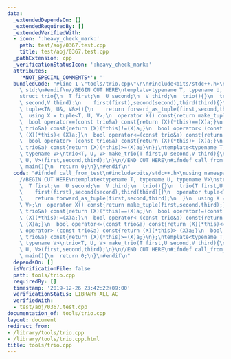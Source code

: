```yaml
---
data:
  _extendedDependsOn: []
  _extendedRequiredBy: []
  _extendedVerifiedWith:
  - icon: ':heavy_check_mark:'
    path: test/aoj/0367.test.cpp
    title: test/aoj/0367.test.cpp
  _pathExtension: cpp
  _verificationStatusIcon: ':heavy_check_mark:'
  attributes:
    '*NOT_SPECIAL_COMMENTS*': ''
  bundledCode: "#line 1 \"tools/trio.cpp\"\n\n#include<bits/stdc++.h>\nusing namespace\
    \ std;\n#endif\n//BEGIN CUT HERE\ntemplate<typename T, typename U, typename V>\n\
    struct trio{\n  T first;\n  U second;\n  V third;\n  trio(){}\n  trio(T first,U\
    \ second,V third):\n    first(first),second(second),third(third){}\n  operator\
    \ tuple<T&, U&, V&>(){\n    return forward_as_tuple(first,second,third);\n  }\n\
    \  using X = tuple<T, U, V>;\n  operator X() const{return make_tuple(first,second,third);}\n\
    \  bool operator==(const trio&a) const{return (X)(*this)==(X)a;}\n  bool operator!=(const\
    \ trio&a) const{return (X)(*this)!=(X)a;}\n  bool operator< (const trio&a) const{return\
    \ (X)(*this)< (X)a;}\n  bool operator<=(const trio&a) const{return (X)(*this)<=(X)a;}\n\
    \  bool operator> (const trio&a) const{return (X)(*this)> (X)a;}\n  bool operator>=(const\
    \ trio&a) const{return (X)(*this)>=(X)a;}\n};\ntemplate<typename T, typename U,\
    \ typename V>\ntrio<T, U, V> make_trio(T first,U second,V third){\n  return trio<T,\
    \ U, V>(first,second,third);\n}\n//END CUT HERE\n#ifndef call_from_test\nsigned\
    \ main(){\n  return 0;\n}\n#endif\n"
  code: "#ifndef call_from_test\n#include<bits/stdc++.h>\nusing namespace std;\n#endif\n\
    //BEGIN CUT HERE\ntemplate<typename T, typename U, typename V>\nstruct trio{\n\
    \  T first;\n  U second;\n  V third;\n  trio(){}\n  trio(T first,U second,V third):\n\
    \    first(first),second(second),third(third){}\n  operator tuple<T&, U&, V&>(){\n\
    \    return forward_as_tuple(first,second,third);\n  }\n  using X = tuple<T, U,\
    \ V>;\n  operator X() const{return make_tuple(first,second,third);}\n  bool operator==(const\
    \ trio&a) const{return (X)(*this)==(X)a;}\n  bool operator!=(const trio&a) const{return\
    \ (X)(*this)!=(X)a;}\n  bool operator< (const trio&a) const{return (X)(*this)<\
    \ (X)a;}\n  bool operator<=(const trio&a) const{return (X)(*this)<=(X)a;}\n  bool\
    \ operator> (const trio&a) const{return (X)(*this)> (X)a;}\n  bool operator>=(const\
    \ trio&a) const{return (X)(*this)>=(X)a;}\n};\ntemplate<typename T, typename U,\
    \ typename V>\ntrio<T, U, V> make_trio(T first,U second,V third){\n  return trio<T,\
    \ U, V>(first,second,third);\n}\n//END CUT HERE\n#ifndef call_from_test\nsigned\
    \ main(){\n  return 0;\n}\n#endif\n"
  dependsOn: []
  isVerificationFile: false
  path: tools/trio.cpp
  requiredBy: []
  timestamp: '2019-12-26 23:42:22+09:00'
  verificationStatus: LIBRARY_ALL_AC
  verifiedWith:
  - test/aoj/0367.test.cpp
documentation_of: tools/trio.cpp
layout: document
redirect_from:
- /library/tools/trio.cpp
- /library/tools/trio.cpp.html
title: tools/trio.cpp
---
```

